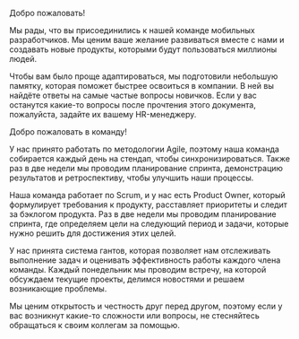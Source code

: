 Добро пожаловать!

Мы рады, что вы присоединились к нашей команде мобильных разработчиков. Мы ценим ваше желание развиваться вместе с нами и создавать новые продукты, которыми будут пользоваться миллионы людей.

Чтобы вам было проще адаптироваться, мы подготовили небольшую памятку, которая поможет быстрее освоиться в компании. В ней вы найдёте ответы на самые частые вопросы новичков. Если у вас останутся какие-то вопросы после прочтения этого документа, пожалуйста, задайте их вашему HR-менеджеру.

Добро пожаловать в команду!

У нас принято работать по методологии Agile, поэтому наша команда собирается каждый день на стендап, чтобы синхронизироваться. Также раз в две недели мы проводим планирование спринта, демонстрацию результатов и ретроспективу, чтобы улучшить наши процессы.

Наша команда работает по Scrum, и у нас есть Product Owner, который формулирует требования к продукту, расставляет приоритеты и следит за бэклогом продукта. Раз в две недели мы проводим планирование спринта, где определяем цели на следующий период и задачи, которые нужно решить для достижения этих целей.

У нас принята система гантов, которая позволяет нам отслеживать выполнение задач и оценивать эффективность работы каждого члена команды. Каждый понедельник мы проводим встречу, на которой обсуждаем текущие проекты, делимся новостями и решаем возникающие проблемы.

Мы ценим открытость и честность друг перед другом, поэтому если у вас возникнут какие-то сложности или вопросы, не стесняйтесь обращаться к своим коллегам за помощью.
